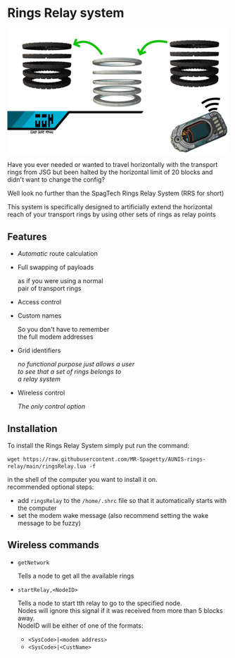 # Rings Relay system

![Program Banner](RRS_Banner_ancient.png "RRS (Rings Relay System)")

Have you ever needed or wanted to travel horizontally with the transport rings from JSG but been halted by the horizontal limit of 20 blocks and didn't want to change the config?

Well look no further than the SpagTech Rings Relay System (RRS for short)

This system is specifically designed to artificially extend the horizontal reach of your transport rings by using other sets of rings as relay points

## Features

- *Automatic* route calculation
- Full swapping of payloads

   as if you were using a normal  
   pair of transport rings
- Access control
- Custom names

   So you don't have to remember  
   the full modem addresses
- Grid identifiers

   *no functional purpose just allows a user  
   to see that a set of rings belongs to  
   a relay system*
- Wireless control

   *The only control option*

## Installation

To install the Rings Relay System simply put run the command:
```
wget https://raw.githubusercontent.com/MR-Spagetty/AUNIS-rings-relay/main/ringsRelay.lua -f
```
in the shell of the computer you want to install it on.  
recommended optional steps:

- add `ringsRelay` to the `/home/.shrc` file so that it automatically starts with the computer
- set the modem wake message (also recommend setting the wake message to be fuzzy)

## Wireless commands

- ```getNetwork```

   Tells a node to get all the available rings
- ```startRelay,<NodeID>```

   Tells a node to start tth relay to go to the specified node.  
   Nodes will ignore this signal if it was received from more than 5 blocks away.  
   NodeID will be either of one of the formats:

   - ```<SysCode>|<modem address>```
   - ```<SysCode>|<CustName>```

